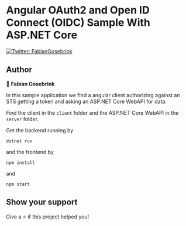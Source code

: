 # Angular OAuth2 and Open ID Connect (OIDC) Sample With ASP.NET Core

<p>
  <a href="https://twitter.com/FabianGosebrink">
    <img alt="Twitter: FabianGosebrink" src="https://img.shields.io/twitter/follow/FabianGosebrink.svg?style=social" target="_blank" />
  </a>
</p>

## Author

👤 **Fabian Gosebrink**

In this sample application we find a angular client authorizing against an STS getting a token and asking an ASP.NET Core WebAPI for data.

Find the client in the `client` folder and the ASP.NET Core WebAPI in the `server` folder.

Get the backend running by

```
dotnet run
```

and the frontend by

```
npm install
```

and

```
npm start
```

## Show your support

Give a ⭐️ if this project helped you!
